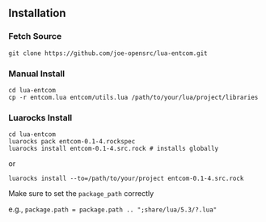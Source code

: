 
## Installation 

### Fetch Source

```
git clone https://github.com/joe-opensrc/lua-entcom.git
```

### Manual Install

```
cd lua-entcom
cp -r entcom.lua entcom/utils.lua /path/to/your/lua/project/libraries
```

### Luarocks Install

```
cd lua-entcom
luarocks pack entcom-0.1-4.rockspec 
luarocks install entcom-0.1-4.src.rock # installs globally
```

or

```
luarocks install --to=/path/to/your/project entcom-0.1-4.src.rock 
```

Make sure to set the `package_path` correctly

e.g.,
`package.path = package.path .. ";share/lua/5.3/?.lua"`



